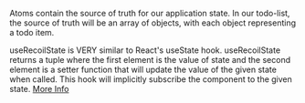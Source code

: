 <TimeStamp start="0:10" end="0:25">

Atoms contain the source of truth for our application state. In our todo-list, the source of truth will be an array of objects, with each object representing a todo item.

</TimeStamp>

<TimeStamp start="0:40" end="1:05">

useRecoilState is VERY similar to React's useState hook. useRecoilState returns a tuple where the first element is the value of state and the second element is a setter function that will update the value of the given state when called. This hook will implicitly subscribe the component to the given state. [More Info](https://recoiljs.org/docs/api-reference/core/useRecoilState/)

</TimeStamp>
